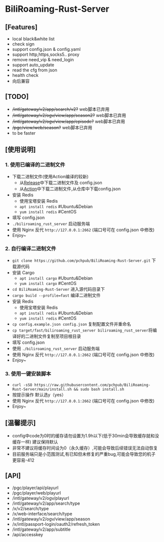 # BiliRoaming-Rust-Server
## [Features]

* local black&white list
* check sign
* support config.json & config.yaml
* support http,https,socks5.. proxy 
* remove need_vip & need_login
* support auto_update
* read the cfg from json
* health check
* 向后兼容

## [TODO] 

* ~~/intl/gateway/v2/app/search/v2?~~ web脚本已弃用
* ~~/intl/gateway/v2/ogv/view/app/season2?~~ web脚本已弃用
* ~~/intl/gateway/v2/ogv/view/app/episode?~~ web脚本已弃用
* ~~/pgc/view/web/season?~~ web脚本已弃用
* to be faster

## [使用说明]

### 1. 使用已编译的二进制文件
* 下载二进制文件(使用Action编译的较新)
  * 从[Release](https://github.com/pchpub/BiliRoaming-Rust-Server/releases)中下载二进制文件及 config.json
  * 从[Action](https://github.com/pchpub/BiliRoaming-Rust-Server/actions/workflows/ci.yml)中下载二进制文件,从仓库中下载config.json
* 安装 Redis
  * 使用宝塔安装 Redis
  * `apt install redis` #Ubuntu&Debian
  * `yum install redis` #CentOS
* 填写 config.json
*  `./biliroaming_rust_server` 启动服务端
* 使用 Nginx 反代 `http://127.0.0.1:2662` (端口号可在 config.json 中修改)
* Enjoy~

### 2. 自行编译二进制文件
*  `git clone https://github.com/pchpub/BiliRoaming-Rust-Server.git` 下载源代码
* 安装 Cargo
  * `apt install cargo` #Ubuntu&Debian
  * `yum install cargo` #CentOS
* `cd BiliRoaming-Rust-Server` 进入源代码目录下
* `cargo build --profile=fast` 编译二进制文件
* 安装 Redis
  * 使用宝塔安装 Redis
  * `apt install redis` #Ubuntu&Debian
  * `yum install redis` #CentOS
* `cp config.example.json config.json` 复制配置文件并重命名
* `cp target/fast/biliroaming_rust_server biliroaming_rust_server`将编译好的二进制文件复制至项目根目录
* 填写 config.json
* 使用 `./biliroaming_rust_server` 启动服务端
* 使用 Nginx 反代 `http://127.0.0.1:2662` (端口号可在 config.json 中修改)
* Enjoy~

### 3. 使用一键安装脚本
*  `curl -sSO https://raw.githubusercontent.com/pchpub/BiliRoaming-Rust-Server/main/install.sh && sudo bash install.sh` 
* 按提示操作 默认选y（yes）
* 使用 Nginx 反代 `http://127.0.0.1:2662` (端口号可在 config.json 中修改)
* Enjoy~
## [温馨提示]
* config中code为0时的缓存请勿设置为1.9h以下(低于30min会导致缓存就和没缓存一样) 建议保持默认
* 非常不建议将缓存时间设为0（永久缓存）,可能会导致后续错误无法自动恢复
* 目前服务端只是小范围测试,有已知但未修复的严重bug,可能会导致您的机子更容易-412

## [API]

* /pgc/player/api/playurl
* /pgc/player/web/playurl
* /intl/gateway/v2/ogv/playurl
* /intl/gateway/v2/app/search/type
* /x/v2/search/type
* /x/web-interface/search/type
* /intl/gateway/v2/ogv/view/app/season
* /x/intl/passport-login/oauth2/refresh_token
* /intl/gateway/v2/app/subtitle
* /api/accesskey
